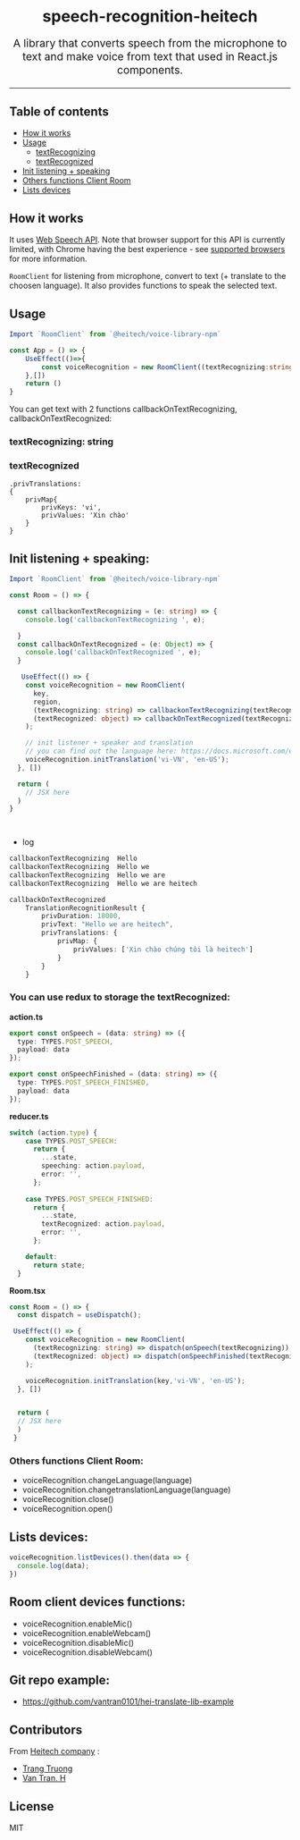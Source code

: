 <p>
<h1 align="center">
  speech-recognition-heitech
</h1>
<p>
<p align="center" style="font-size: 1.2rem;">A library that converts speech from the microphone to text and make voice from text that used in React.js components.</p>

<hr />

## Table of contents
* [How it works](#how-it-works)
* [Usage](#usage)
    - [textRecognizing](#textRecognizing)
    - [textRecognized](#textRecognized)
* [Init listening + speaking](#init-listening-+-speaking)
* [Others functions Client Room](#others-functions-client-room)
* [Lists devices](#lists-devices)

## How it works
It uses [Web Speech API](https://developer.mozilla.org/en-US/docs/Web/API/SpeechRecognition). Note that browser support for this API is currently limited, with Chrome having the best experience - see [supported browsers](#supported-browsers) for more information.

`RoomClient` for listening from microphone, convert to text (+ translate to the choosen language). It also provides functions to speak the selected text.


## Usage
```ts
Import `RoomClient` from `@heitech/voice-library-npm`

const App = () => {
    UseEffect(()=>{
        const voiceRecognition = new RoomClient((textRecognizing:string)=>{callbackonTextRecognizing(textRecognizing)},  (textRecognized)=>{callbackOnTextRecognized(textRecognized)});
    },[])
    return ()
}
```
You can get text with 2 functions callbackOnTextRecognizing, callbackOnTextRecognized:
### textRecognizing: string
### textRecognized 
    .privTranslations: 
    {
        privMap{
            privKeys: 'vi',
            privValues: 'Xin chào'
        }
    }

## Init listening + speaking:
```ts
Import `RoomClient` from `@heitech/voice-library-npm`

const Room = () => {

  const callbackonTextRecognizing = (e: string) => {
    console.log('callbackonTextRecognizing ', e);

  }
  const callbackOnTextRecognized = (e: Object) => {
    console.log('callbackOnTextRecognized ', e);
  }

   UseEffect(() => {
    const voiceRecognition = new RoomClient(
      key,
      region,
      (textRecognizing: string) => callbackonTextRecognizing(textRecognizing),
      (textRecognized: object) => callbackOnTextRecognized(textRecognized)
    );

    // init listener + speaker and translation
    // you can find out the language here: https://docs.microsoft.com/en-us/azure/cognitive-services/speech-service/language-support
    voiceRecognition.initTranslation('vi-VN', 'en-US');
  }, [])

  return (
    // JSX here
  )
}

  
```

* log
```ts
callbackonTextRecognizing  Hello
callbackonTextRecognizing  Hello we
callbackonTextRecognizing  Hello we are 
callbackonTextRecognizing  Hello we are heitech
```
```ts
callbackOnTextRecognized  
    TranslationRecognitionResult {
        privDuration: 18000,
        privText: "Hello we are heitech",
        privTranslations: {
            privMap: {
                privValues: ['Xin chào chúng tôi là heitech']
            }
        }
    }
```

<h3> You can use redux to storage the textRecognized:</h3>

<b>action.ts</b>
```ts
export const onSpeech = (data: string) => ({
  type: TYPES.POST_SPEECH,
  payload: data
});

export const onSpeechFinished = (data: string) => ({
  type: TYPES.POST_SPEECH_FINISHED,
  payload: data
});
```
<b>reducer.ts</b>
```ts
switch (action.type) {
    case TYPES.POST_SPEECH:
      return {
        ...state,
        speeching: action.payload,
        error: '',
      };
      
    case TYPES.POST_SPEECH_FINISHED:
      return {
        ...state,
        textRecognized: action.payload,
        error: '',
      };

    default:
      return state;
  }
```
<b>Room.tsx</b>
```ts
const Room = () => {
  const dispatch = useDispatch();

 UseEffect(() => {
    const voiceRecognition = new RoomClient(
      (textRecognizing: string) => dispatch(onSpeech(textRecognizing)),
      (textRecognized: object) => dispatch(onSpeechFinished(textRecognizing))
    );

    voiceRecognition.initTranslation(key,'vi-VN', 'en-US');
  }, [])


  return (
  // JSX here
  )
 }
```

### Others functions Client Room:
- voiceRecognition.changeLanguage(language)
- voiceRecognition.changetranslationLanguage(language)
- voiceRecognition.close()
- voiceRecognition.open()

## Lists devices:
```ts
voiceRecognition.listDevices().then(data => {
  console.log(data);
})
```

## Room client devices functions:
- voiceRecognition.enableMic()
- voiceRecognition.enableWebcam()
- voiceRecognition.disableMic()
- voiceRecognition.disableWebcam()

## Git repo example:
- https://github.com/vantran0101/hei-translate-lib-example

## Contributors 
From [Heitech company](https://www.hei.io/company) :
- [Trang Truong](https://github.com/hei-trang-truong)
- [Van Tran. H](https://github.com/vantran0101)
## License

MIT
